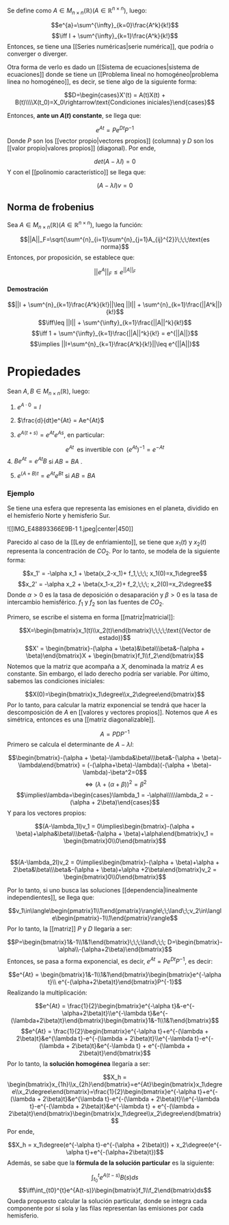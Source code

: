 
Se define como $A\in M_{n\times n}(\mathbb{R})(A\in\mathbb{R}^{n\times n})$, luego: 

$$e^{a}=\sum^{\infty}_{k=0}\frac{A^k}{k!}$$ $$\iff I + \sum^{\infty}_{k=1}\frac{A^k}{k!}$$ 
Entonces, se tiene una [[Series numéricas|serie numérica]], que podría o converger o diverger. 

Otra forma de verlo es dado un [[Sistema de ecuaciones|sistema de ecuaciones]] donde se tiene un [[Problema lineal no homogéneo|problema linea no homogéneo]], es decir, se tiene algo de la siguiente forma: 

$$D=\begin{cases}X'(t) = A(t)X(t) + B(t)\\\\X(t_0)=X_0\rightarrow\text{Condiciones iniciales}\end{cases}$$

Entonces, **ante un $A(t)$ constante**, se llega que: 

$$e^{At} = Pe^{Dt}P^{-1}$$ 
Donde $P$ son los [[vector propio|vectores propios]] (columna) y $D$ son los [[valor propio|valores propios]] (diagonal). Por ende, 

$$det(A-\lambda I)=0$$ 
Y con el [[polinomio característico]] se llega que: 

$$(A-\lambda I)v = 0$$

## Norma de frobenius 

Sea $A\in M_{n\times n}(\mathbb{R})(A\in\mathbb{R}^{n\times n})$, luego la función: 

$$||A||_F=\sqrt{\sum^{n}_{i=1}\sum^{n}_{j=1}A_{ij}^{2}}\;\;\;\text{es norma}$$ 
Entonces, por proposición, se establece que: 

$$||e^A||_F\leq e^{||A||_F}$$ 
#### Demostración 
$$||I + \sum^{n}_{k=1}\frac{A^k}{k!}||\leq ||I|| + \sum^{n}_{k=1}\frac{||A^k||}{k!}$$ $$\iff\leq ||I|| + \sum^{\infty}_{k=1}\frac{||A||^k}{k!}$$$$\iff 1 + \sum^{\infty}_{k=1}\frac{||A||^k}{k!} = e^{||A||}$$ $$\implies ||I+\sum^{n}_{k=1}\frac{A^k}{k!}||\leq e^{||A||}$$ 



# Propiedades 


Sean $A,B\in M_{n\times n}(\mathbb{R})$, luego: 

1. $e^{A·0} = I$ 

2. $\frac{d}{dt}e^{At} = Ae^{At}$ 

3. $e^{A(t+s)} = e^{At}e^{As}$, en particular: 

$$e^{At}\;\;\text{es invertible con}\;\;(e^{At})^{-1} = e^{-At}$$ 
4. $Be^{At} = e^{At}B$ si $AB = BA$ .

5. $e^{(A+B)t} = e^{At}e^{Bt}$ si $AB = BA$ 


### Ejemplo 

Se tiene una esfera que representa las emisiones en el planeta, dividido en el hemisferio Norte y hemisferio Sur.

![[IMG_E48893366E9B-1 1.jpeg|center|450]]


Parecido al caso de la [[Ley de enfriamiento]], se tiene que $x_1(t)$ y $x_2(t)$ representa la concentración de $CO_2$. Por lo tanto, se modela de la siguiente forma: 

$$x_1' = -\alpha x_1 + \beta(x_2-x_1)+ f_1,\;\;\; x_1(0)=x_1\degree$$ $$x_2' = -\alpha x_2 + \beta(x_1-x_2)+ f_2,\;\;\; x_2(0)=x_2\degree$$ 
Donde $\alpha > 0$ es la tasa de deposición o desaparación y $\beta > 0$ es la tasa de intercambio hemisférico. $f_1$ y $f_2$ son las fuentes de $CO_2$. 

Primero, se escribe el sistema en forma [[matriz|matricial]]: 

$$X=\begin{bmatrix}x_1(t)\\x_2(t)\end{bmatrix}\;\;\;\;\text{(Vector de estado)}$$ 
$$X' = \begin{bmatrix}-(\alpha + \beta)&\beta\\\beta&-(\alpha + \beta)\end{bmatrix}X + \begin{bmatrix}f_1\\f_2\end{bmatrix}$$ 
Notemos que la matriz que acompaña a $X$, denominada la matriz $A$ es constante. Sin embargo, el lado derecho podría ser variable. Por último, sabemos las condiciones iniciales: 

$$X(0)=\begin{bmatrix}x_1\degree\\x_2\degree\end{bmatrix}$$ 
Por lo tanto, para calcular la matriz exponencial se tendrá que hacer la descomposición de $A$ en [[valores y vectores propios]]. Notemos que $A$ es simétrica, entonces es una [[matriz diagonalizable]]. 

$$A=PDP^{-1}$$ 
Primero se calcula el determinante de $A-\lambda I$: 

$$\begin{bmatrix}-(\alpha + \beta)-\lambda&\beta\\\beta&-(\alpha + \beta)-\lambda\end{bmatrix} = (-(\alpha+\beta)-\lambda)(-(\alpha + \beta)-\lambda)-\beta^2=0$$ 
$$\iff (\lambda + (\alpha + \beta))^2 = \beta^2$$$$\implies\lambda=\begin{cases}\lambda_1 = -\alpha\\\\\lambda_2 = -(\alpha + 2\beta)\end{cases}$$ 
Y para los vectores propios: 

$$(A-\lambda_1I)v_1 = 0\implies\begin{bmatrix}-(\alpha + \beta)+\alpha&\beta\\\beta&-(\alpha + \beta)+\alpha\end{bmatrix}v_1 = \begin{bmatrix}0\\0\end{bmatrix}$$  
$$(A-\lambda_2I)v_2 = 0\implies\begin{bmatrix}-(\alpha + \beta)+\alpha + 2\beta&\beta\\\beta&-(\alpha + \beta)+\alpha +2\beta\end{bmatrix}v_2 = \begin{bmatrix}0\\0\end{bmatrix}$$


Por lo tanto, si uno busca las soluciones [[dependencia|linealmente independientes]], se llega que: 

$$v_1\in\langle\begin{pmatrix}1\\1\end{pmatrix}\rangle\;\;\land\;\;v_2\in\langle\begin{pmatrix}-1\\1\end{pmatrix}\rangle$$ 
Por lo tanto, la [[matriz]] $P$ y $D$ llegaría a ser: 

$$P=\begin{bmatrix}1&-1\\1&1\end{bmatrix}\;\;\;\land\;\;\; D=\begin{bmatrix}-\alpha\\-(\alpha+2\beta)\end{bmatrix}$$ 
Entonces, se pasa a forma exponencial, es decir, $e^{At} = Pe^{Dt}P^{-1}$, es decir: 

$$e^{At} = \begin{bmatrix}1&-1\\1&1\end{bmatrix}\begin{bmatrix}e^{-\alpha t}\\ e^{-(\alpha+2\beta)t}\end{bmatrix}P^{-1}$$ 
Realizando la multiplicación: 

$$e^{At} = \frac{1}{2}\begin{bmatrix}e^{-\alpha t}&-e^{-\alpha+2\beta)t}\\e^{-\lambda t}&e^{-(\lambda+2\beta)t}\end{bmatrix}\begin{bmatrix}1&-1\\1&1\end{bmatrix}$$ $$e^{At} = \frac{1}{2}\begin{bmatrix}e^{-\alpha t}+e^{-(\lambda + 2\beta)t}&e^{\lambda t}-e^{-(\lambda + 2\beta)t}\\e^{-\lambda t}-e^{-(\lambda + 2\beta)t}&e^{-\lambda t} + e^{-(\lambda + 2\beta)t}\end{bmatrix}$$ 
Por lo tanto, la **solución homogénea** llegaría a ser: 

$$X_h = \begin{bmatrix}x_{1h}\\x_{2h}\end{bmatrix}=e^{At}\begin{bmatrix}x_1\degree\\x_2\degree\end{bmatrix}=\frac{1}{2}\begin{bmatrix}e^{-\alpha t}+e^{-(\lambda + 2\beta)t}&e^{\lambda t}-e^{-(\lambda + 2\beta)t}\\e^{-\lambda t}-e^{-(\lambda + 2\beta)t}&e^{-\lambda t} + e^{-(\lambda + 2\beta)t}\end{bmatrix}\begin{bmatrix}x_1\degree\\x_2\degree\end{bmatrix}$$ 
Por ende, 

$$X_h = x_1\degree(e^{-\alpha t}-e^{-(\alpha + 2\beta)t}) + x_2\degree(e^{-\alpha t}+e^{-(\alpha+2\beta)t})$$ 
Además, se sabe que la **fórmula de la solución particular** es la siguiente: 

$$\int_{t_0}^{t}e^{A(t-s)}B(s)ds$$
$$\iff\int_{t0}^{t}e^{A(t-s)}\begin{bmatrix}f_1\\f_2\end{bmatrix}ds$$ 
Queda propuesto calcular la solución particular, donde se integra cada componente por sí sola y las filas representan las emisiones por cada hemisferio. 